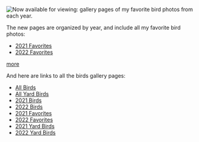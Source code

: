 
<!-- Copyright 2022 Phil Thompson. All Rights Reserved.  As noted in the License section of this repository's readme.md file, this file and its corresponding public HTML file, and all other articles, article files, and images, are distributed under traditional copyright.  The repository source code and other files are distributed under the MIT license. -->

[//]: # (gen-title: Birds Favorites Pages)

[//]: # (gen-title-url: Birds-Favorites-Pages)

[//]: # (gen-keywords: photography, birds, birding, sqlite, pyexiftool, SQL)

[//]: # (gen-description: Links to new gallery pages for my favorite bird photos from each year.)

[//]: # (gen-meta-end)

<a href="${THIS_ARTICLE}"><img style="float: left" class="width-resp-50-100" src="${SITE_ROOT_REL}/s/img/2022/2022-06-17-090835-50-R6PT3006-sm.jpg"/></a> Now available for viewing: gallery pages of my favorite bird photos from each year.

<p style="clear: both">The new pages are organized by year, and include all my favorite bird photos:</p>

* <a href="${SITE_ROOT_REL}/birds/favorites-2021.html">2021 Favorites</a>
* <a href="${SITE_ROOT_REL}/birds/favorites-2022.html">2022 Favorites</a>

[more](more://)

<p>And here are links to all the birds gallery pages:</p>

* <a href="${SITE_ROOT_REL}/birds">All Birds</a>
* <a href="${SITE_ROOT_REL}/birds/home.html">All Yard Birds</a>
* <a href="${SITE_ROOT_REL}/birds/2021.html">2021 Birds</a>
* <a href="${SITE_ROOT_REL}/birds/2022.html">2022 Birds</a>
* <a href="${SITE_ROOT_REL}/birds/favorites-2021.html">2021 Favorites</a>
* <a href="${SITE_ROOT_REL}/birds/favorites-2022.html">2022 Favorites</a>
* <a href="${SITE_ROOT_REL}/birds/home-2021.html">2021 Yard Birds</a>
* <a href="${SITE_ROOT_REL}/birds/home-2022.html">2022 Yard Birds</a>
